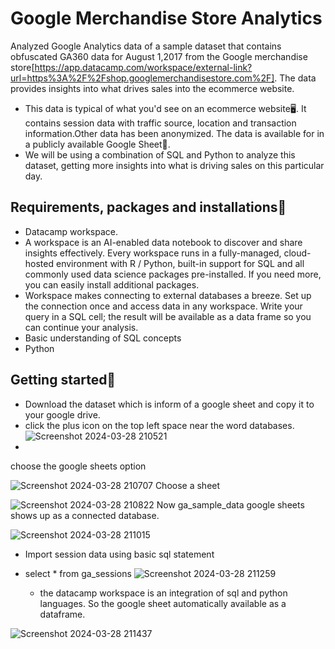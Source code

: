 # Google Merchandise Store Analytics
Analyzed Google Analytics data of a sample dataset that contains obfuscated  GA360  data for August 1,2017 from the Google merchandise store[https://app.datacamp.com/workspace/external-link?url=https%3A%2F%2Fshop.googlemerchandisestore.com%2F].
The data provides insights into what drives sales into the ecommerce website.
- This data is typical of what you'd see on an ecommerce website🖥️. It contains session data with traffic source, location and transaction information.Other data has been anonymized. The data is available for in a publicly available Google Sheet📇.
-  We will be using a combination of SQL and Python to analyze this dataset, getting more insights into what is driving sales on this particular day.

  ## Requirements, packages and installations🔩
  - Datacamp workspace.
  - A workspace is an AI-enabled data notebook to discover and share insights effectively. Every workspace runs in a fully-managed, cloud-hosted environment with R / Python, built-in support for SQL and all commonly used data science packages pre-installed. If you need more, you can easily install additional packages.
  - Workspace makes connecting to external databases a breeze. Set up the connection once and access data in any workspace. Write your query in a SQL cell; the result will be available as a data frame so you can continue your analysis.
  - Basic understanding of SQL concepts
  - Python

## Getting started🏴
- Download the dataset which is inform of a google sheet and copy it to your google drive.
- click the plus icon on the top left space near the word databases.
  ![Screenshot 2024-03-28 210521](https://github.com/mercycheeky/GoogleAnalyticsAnalysis/assets/56400871/101febbf-8fc3-4565-b36a-68039462aa38)
- 
choose the google sheets option

![Screenshot 2024-03-28 210707](https://github.com/mercycheeky/GoogleAnalyticsAnalysis/assets/56400871/79de50bf-99bd-4be6-b683-bd2008a3c012)
 Choose a sheet
 
![Screenshot 2024-03-28 210822](https://github.com/mercycheeky/GoogleAnalyticsAnalysis/assets/56400871/0a8f38c7-b079-4ce9-a2ef-0be4e5eff690)
Now ga_sample_data google sheets shows up as a connected database.

![Screenshot 2024-03-28 211015](https://github.com/mercycheeky/GoogleAnalyticsAnalysis/assets/56400871/fbd2cf60-02d1-4104-9401-51391fcd1e98)

- Import session data using basic sql statement 
- select * from ga_sessions
  ![Screenshot 2024-03-28 211259](https://github.com/mercycheeky/GoogleAnalyticsAnalysis/assets/56400871/f0533d92-56b9-48b8-9183-0e55b34a357d)

  - the datacamp workspace is an integration of sql and python languages. So the google sheet automatically available as a dataframe.
  
![Screenshot 2024-03-28 211437](https://github.com/mercycheeky/GoogleAnalyticsAnalysis/assets/56400871/c97e5938-85ba-417f-88ee-5b6cf236cf90)
